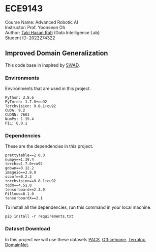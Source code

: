 # ECE9143
Course Name: Advanced Robotic AI 
<br>
Instructor: Prof. Yoonseon Oh <br>
Author: [Taki Hasan Rafi](https://takihasan.github.io/) (Data Intelligence Lab) <br>
Student ID: 2022274322 <br>
## Improved Domain Generalization
This code base in inspired by [SWAD](https://github.com/khanrc/swad/tree/main).
### Environments

Environments that are used in this project.
```
Python: 3.8.6
PyTorch: 1.7.0+cu92
Torchvision: 0.8.1+cu92
CUDA: 9.2
CUDNN: 7603
NumPy: 1.19.4
PIL: 8.0.1
```

### Dependencies
These are the dependencies in this project.
```
prettytable==2.0.0
numpy==1.19.4
torch==1.7.0+cu92
gdown==3.12.2
imageio==2.9.0
sconf==0.2.3
torchvision==0.8.1+cu92
tqdm==4.51.0
tensorboard==2.3.0
Pillow==8.1.0
tensorboardX==2.1
```

To install all the dependencies, run this command in your local machine.
```
pip install -r requirements.txt
```
### Dataset Download
In this project we will use these datasets [PACS](https://www.eecs.qmul.ac.uk/~dl307/project_iccv2017), [Officehome](https://www.hemanthdv.org/officeHomeDataset.html), [TerraInc](https://beerys.github.io/CaltechCameraTraps/), [DomainNet](https://ai.bu.edu/M3SDA/).
